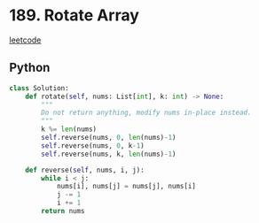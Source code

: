 # 189. Rotate Array
[leetcode](https://leetcode.com/problems/rotate-array/description/)

## Python
```python
class Solution:
    def rotate(self, nums: List[int], k: int) -> None:
        """
        Do not return anything, modify nums in-place instead.
        """
        k %= len(nums)
        self.reverse(nums, 0, len(nums)-1)
        self.reverse(nums, 0, k-1)
        self.reverse(nums, k, len(nums)-1)

    def reverse(self, nums, i, j):
        while i < j:
            nums[i], nums[j] = nums[j], nums[i]
            j -= 1
            i += 1
        return nums
```